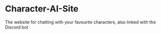 # Character-AI-Site
The website for chatting with your favourite characters, also linked with the Discord bot
